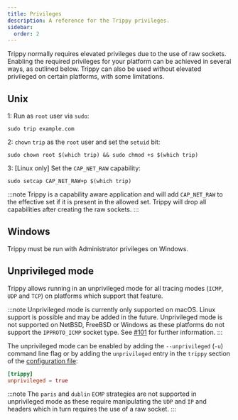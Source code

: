 ```yaml
---
title: Privileges
description: A reference for the Trippy privileges.
sidebar:
  order: 2
---
```


Trippy normally requires elevated privileges due to the use of raw sockets. Enabling the required privileges for your
platform can be achieved in several ways, as outlined below. Trippy can also be used without elevated privileged on
certain platforms, with some limitations.

## Unix

1: Run as `root` user via `sudo`:

```shell
sudo trip example.com
```

2: `chown` `trip` as the `root` user and set the `setuid` bit:

```shell
sudo chown root $(which trip) && sudo chmod +s $(which trip)
```

3: [Linux only] Set the `CAP_NET_RAW` capability:

```shell
sudo setcap CAP_NET_RAW+p $(which trip)
```

:::note
Trippy is a capability aware application and will add `CAP_NET_RAW` to the effective set if it is present in the allowed
set. Trippy will drop all capabilities after creating the raw sockets.
:::

## Windows

Trippy must be run with Administrator privileges on Windows.

## Unprivileged mode

Trippy allows running in an unprivileged mode for all tracing modes (`ICMP`, `UDP` and `TCP`) on platforms which support
that feature.

:::note
Unprivileged mode is currently only supported on macOS. Linux support is possible and may be added in the future.
Unprivileged mode is not supported on NetBSD, FreeBSD or Windows as these platforms do not support the `IPPROTO_ICMP`
socket type. See [#101](https://github.com/fujiapple852/trippy/issues/101) for further information.
:::

The unprivileged mode can be enabled by adding the `--unprivileged` (`-u`) command line flag or by adding the
`unprivileged` entry in the `trippy` section of the [configuration file](#configuration-reference):

```toml
[trippy]
unprivileged = true
```

:::note
The `paris` and `dublin` `ECMP` strategies are not supported in unprivileged mode as these require manipulating the
`UDP` and `IP` and headers which in turn requires the use of a raw socket.
:::